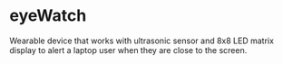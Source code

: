 # eyeWatch
Wearable device that works with ultrasonic sensor and 8x8 LED matrix display to alert a laptop user when they are close to the screen.
